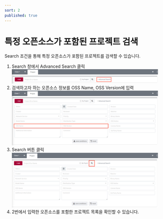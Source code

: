 ```yaml
---
sort: 2
published: true
---
```


# 특정 오픈소스가 포함된 프로젝트 검색
Search 조건을 통해 특정 오픈소스가 포함된 프로젝트를 검색할 수 있습니다.
1. Search 창에서 Advanced Search 클릭
   ![Search1](../../images/project/search/search_1.png)
2. 검색하고자 하는 오픈소스 정보를 OSS Name, OSS Version에 입력
   ![Search2](../../images/project/search/search_2.png)
3. Search 버튼 클릭
   ![Search3](../../images/project/search/search_3.png)
4. 2번에서 입력한 오픈소스를 포함한 프로젝트 목록을 확인할 수 있습니다.

